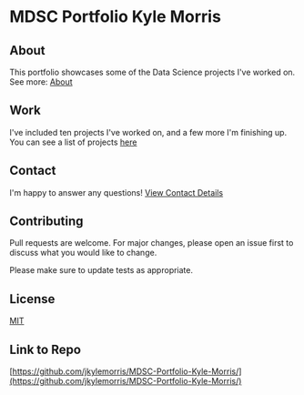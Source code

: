 # MDSC Portfolio Kyle Morris
## About

This portfolio showcases some of the Data Science projects I've worked on.
See more: [About](https://jkylemorris.github.io/MDSC-Portfolio-Kyle-Morris/about)

## Work

I've included ten projects I've worked on, and a few more I'm finishing up. You can see a list of projects [here](https://jkylemorris.github.io/MDSC-Portfolio-Kyle-Morris/projects)

## Contact

I'm happy to answer any questions! [View Contact Details](https://jkylemorris.github.io/MDSC-Portfolio-Kyle-Morris/contact)


## Contributing
Pull requests are welcome. For major changes, please open an issue first to discuss what you would like to change.

Please make sure to update tests as appropriate.

## License
[MIT](https://choosealicense.com/licenses/mit/)

## Link to Repo
[https://github.com/jkylemorris/MDSC-Portfolio-Kyle-Morris/](https://github.com/jkylemorris/MDSC-Portfolio-Kyle-Morris/)
